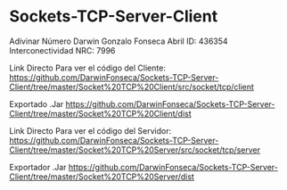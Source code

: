 # Sockets-TCP-Server-Client
Adivinar Número
Darwin Gonzalo Fonseca Abril          ID: 436354
Interconectividad                     NRC: 7996

Link Directo Para ver el código del Cliente:
https://github.com/DarwinFonseca/Sockets-TCP-Server-Client/tree/master/Socket%20TCP%20Client/src/socket/tcp/client

Exportado .Jar
https://github.com/DarwinFonseca/Sockets-TCP-Server-Client/tree/master/Socket%20TCP%20Client/dist


Link Directo Para ver el código del Servidor:
https://github.com/DarwinFonseca/Sockets-TCP-Server-Client/tree/master/Socket%20TCP%20Server/src/socket/tcp/server

Exportador .Jar
https://github.com/DarwinFonseca/Sockets-TCP-Server-Client/tree/master/Socket%20TCP%20Server/dist
